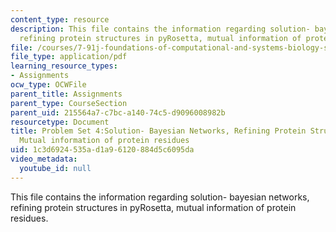 ```yaml
---
content_type: resource
description: This file contains the information regarding solution- bayesian networks,
  refining protein structures in pyRosetta, mutual information of protein residues.
file: /courses/7-91j-foundations-of-computational-and-systems-biology-spring-2014/1c3d6924535ad1a96120884d5c6095da_MIT7_91JS14_pset4_ans.pdf
file_type: application/pdf
learning_resource_types:
- Assignments
ocw_type: OCWFile
parent_title: Assignments
parent_type: CourseSection
parent_uid: 215564a7-c7bc-a140-74c5-d9096008982b
resourcetype: Document
title: Problem Set 4:Solution- Bayesian Networks, Refining Protein Structures in PyRosetta,
  Mutual information of protein residues
uid: 1c3d6924-535a-d1a9-6120-884d5c6095da
video_metadata:
  youtube_id: null
---
```

This file contains the information regarding solution- bayesian networks, refining protein structures in pyRosetta, mutual information of protein residues.


